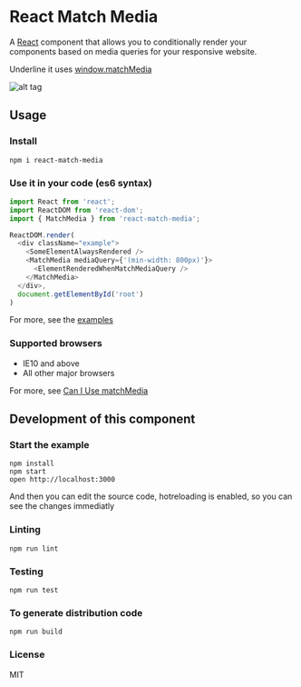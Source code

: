 React Match Media
=========================================

A [React](https://github.com/facebook/react) component that allows you to conditionally render your components based on media queries for your responsive website. 

Underline it uses [window.matchMedia](https://developer.mozilla.org/en/docs/Web/API/Window/matchMedia)


![alt tag](https://github.com/viruschidai/react-match-media/blob/master/match-media.gif)

## Usage
### Install
```
npm i react-match-media
```

### Use it in your code (es6 syntax)
```javascript
import React from 'react';
import ReactDOM from 'react-dom';
import { MatchMedia } from 'react-match-media';

ReactDOM.render(
  <div className="example">
    <SomeElementAlwaysRendered />
    <MatchMedia mediaQuery={'(min-width: 800px)'}>
      <ElementRenderedWhenMatchMediaQuery />
    </MatchMedia>
  </div>,
  document.getElementById('root')
)
```
For more, see the [examples](./examples)

### Supported browsers
  - IE10 and above
  - All other major browsers

For more, see [Can I Use matchMedia](http://caniuse.com/#search=matchMedia)

## Development of this component

### Start the example

```
npm install
npm start
open http://localhost:3000
```
And then you can edit the source code, hotreloading is enabled, so you can see the changes immediatly

### Linting

```
npm run lint
```

### Testing

```
npm run test 
```

### To generate distribution code

```
npm run build
```

### License
MIT
